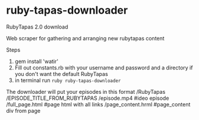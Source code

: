 # ruby-tapas-downloader
RubyTapas 2.0 download

Web scraper for gathering and arranging new rubytapas content

Steps

1. gem install 'watir'
2. Fill out constants.rb with your username and password and a directory if you don't want the default RubyTapas
3. in terminal run `ruby ruby-tapas-downloader`

The downloader will put your episodes in this format
 /RubyTapas
   /EPISODE_TITLE_FROM_RUBYTAPAS
     /episode.mp4       #ideo episode
     /full_page.html    #page html with all links
     /page_content.hrml #page_content div from page